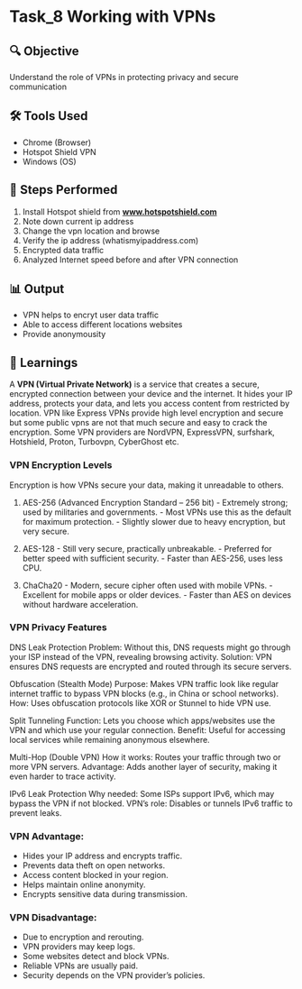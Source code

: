 # Task_8 Working with VPNs

## 🔍 Objective
 Understand the role of VPNs in protecting privacy and secure communication
 
## 🛠 Tools Used
- Chrome (Browser)
- Hotspot Shield VPN
- Windows (OS)

## 🧪 Steps Performed
1. Install Hotspot shield from **www.hotspotshield.com**
2. Note down current ip address 
3. Change the vpn location and browse
4. Verify the ip address (whatismyipaddress.com)
5. Encrypted data traffic
6. Analyzed Internet speed before and after VPN connection 


## 📊 Output
- VPN helps to encryt user data traffic
- Able to access different locations websites
- Provide anonymousity


## 🧠 Learnings
  A **VPN (Virtual Private Network)** is a service that creates a secure, encrypted connection between your device and the internet. It hides your IP address, protects your data, and lets you access content from restricted by location. VPN like Express VPNs provide high level encryption and secure but some public vpns are not that much secure and easy to crack the encryption. Some VPN providers are NordVPN, ExpressVPN, surfshark, Hotshield, Proton, Turbovpn, CyberGhost etc.
  
 ### VPN Encryption Levels
  Encryption is how VPNs secure your data, making it unreadable to others.
  1. AES-256 (Advanced Encryption Standard – 256 bit)
    - Extremely strong; used by militaries and governments.
    - Most VPNs use this as the default for maximum protection.
    - Slightly slower due to heavy encryption, but very secure.
 
  2. AES-128
    - Still very secure, practically unbreakable.
    - Preferred for better speed with sufficient security.
    - Faster than AES-256, uses less CPU.
 
  3. ChaCha20
    - Modern, secure cipher often used with mobile VPNs.
    - Excellent for mobile apps or older devices.
    - Faster than AES on devices without hardware acceleration.

 ### VPN Privacy Features 
   DNS Leak Protection
    Problem: Without this, DNS requests might go through your ISP instead of the VPN, revealing browsing activity.
    Solution: VPN ensures DNS requests are encrypted and routed through its secure servers.

   Obfuscation (Stealth Mode)
    Purpose: Makes VPN traffic look like regular internet traffic to bypass VPN blocks (e.g., in China or school networks).
    How: Uses obfuscation protocols like XOR or Stunnel to hide VPN use.
  
   Split Tunneling
    Function: Lets you choose which apps/websites use the VPN and which use your regular connection.
    Benefit: Useful for accessing local services while remaining anonymous elsewhere.

   Multi-Hop (Double VPN)
    How it works: Routes your traffic through two or more VPN servers.
    Advantage: Adds another layer of security, making it even harder to trace activity.
 
   IPv6 Leak Protection
    Why needed: Some ISPs support IPv6, which may bypass the VPN if not blocked.
    VPN’s role: Disables or tunnels IPv6 traffic to prevent leaks.

 ### VPN Advantage:
  - Hides your IP address and encrypts traffic.
  - Prevents data theft on open networks.
  - Access content blocked in your region.
  - Helps maintain online anonymity.
  - Encrypts sensitive data during transmission.

### VPN Disadvantage:
  - Due to encryption and rerouting.
  - VPN providers may keep logs.
  - Some websites detect and block VPNs.
  - Reliable VPNs are usually paid.
  - Security depends on the VPN provider’s policies.



